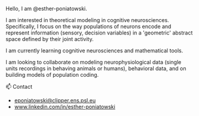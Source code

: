 Hello, I am @esther-poniatowski.

I am interested in theoretical modeling in cognitive neurosciences. 
Specifically, I focus on the way populations of neurons encode and represent information (sensory, decision variables) in a 'geometric' abstract space defined by their joint activity.

I am currently learning cognitive neurosciences and mathematical tools.

I am looking to collaborate on modeling neurophysiological data (single units recordings in behaving animals or humans), behavioral data, and on building models of population coding.

📫 Contact
- eponiatowski@clipper.ens.psl.eu
- www.linkedin.com/in/esther-poniatowski

<!---
esther-poniatowski/esther-poniatowski is a special repository because its `README.md` (this file) appears on your GitHub profile.
You can click the Preview link to take a look at your changes.
--->
